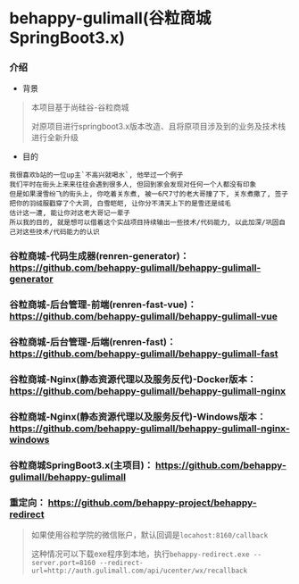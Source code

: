 # behappy-gulimall(谷粒商城 SpringBoot3.x)

### 介绍

- 背景

> 本项目基于尚硅谷-谷粒商城
> 
> 对原项目进行springboot3.x版本改造、且将原项目涉及到的业务及技术栈进行全新升级

- 目的

```
我很喜欢b站的一位up主`不高兴就喝水`, 他举过一个例子
我们平时在街头上来来往往会遇到很多人, 但回到家会发现对任何一个人都没有印象
但是如果漫雪纷飞的街头上, 你吃着关东煮, 被一6尺7寸的老大哥撞了下, 关东煮撒了, 签子把你的羽绒服戳穿了个大洞, 白雪皑皑, 让你分不清天上下的是雪还是绒毛
估计这一遭, 能让你对这老大哥记一辈子
所以我的目的, 就是想可以借着这个实战项目持续输出一些技术/代码能力, 以此加深/巩固自己对这些技术/代码能力的认识
```

### 谷粒商城-代码生成器(renren-generator)： https://github.com/behappy-gulimall/behappy-gulimall-generator

### 谷粒商城-后台管理-前端(renren-fast-vue)： https://github.com/behappy-gulimall/behappy-gulimall-vue

### 谷粒商城-后台管理-后端(renren-fast)： https://github.com/behappy-gulimall/behappy-gulimall-fast

### 谷粒商城-Nginx(静态资源代理以及服务反代)-Docker版本： https://github.com/behappy-gulimall/behappy-gulimall-nginx

### 谷粒商城-Nginx(静态资源代理以及服务反代)-Windows版本： https://github.com/behappy-gulimall/behappy-gulimall-nginx-windows

### 谷粒商城SpringBoot3.x(主项目)： https://github.com/behappy-gulimall/behappy-gulimall

### 重定向： https://github.com/behappy-project/behappy-redirect
> 如果使用谷粒学院的微信账户，默认回调是`locahost:8160/callback`
>
> 这种情况可以下载exe程序到本地，执行`behappy-redirect.exe --server.port=8160 --redirect-url=http://auth.gulimall.com/api/ucenter/wx/recallback`
